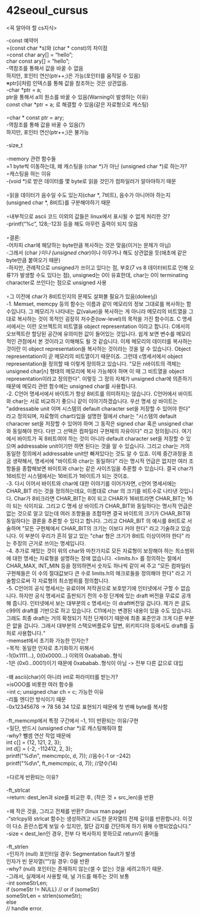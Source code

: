 # 42seoul_cursus

<꼭 알아야 할 cs지식>

-const 예약어\
=(const char *s)와 (char * const)의 차이점\
∘const char ary[] = “hello”;\
  char const ary[] = “hello”;\
 -역참조를 통해서 값을 바꿀 수 없음\
  하지만, 포인터 연산(ptr++;)은 가능(포인터를 움직일 수 있음)\
  ※ptr[i]처럼 인덱스를 통해 값을 참조하는 것은 상관없음.\
 -char *ptr = a;\
  ptr을 통해서 a의 원소를 바꿀 수 있음(Warning이 발생하는 이유)\
  const char *ptr = a; 로 해결할 수 있음(같은 자료형으로 캐스팅)\
\
∘char * const ptr = ary;\
-역참조를 통해 값을 바꿀 수 있음(?)\
 하지만, 포인터 연산(ptr++;)은 불가능\
\
-size_t\
\
-memory 관련 함수들\
=1 byte씩 이동하는데, 왜 캐스팅을 (char *)가 아닌 (unsigned char *)로 하는가?\
∘캐스팅을 하는 이유\
-(void *)로 받은 데이터를 몇 byte로 읽을 것인가 컴파일러가 알아야하기 때문\
\
∘읽을 데이터가 음수일 수도 있는지(char *, 7비트), 음수가 아니어야 하는지(unsigned char *, 8비트)를 구분해야하기 때문\
\
∘내부적으로 ascii 코드 이외의 값들은 linux에서 표시될 수 없게 처리한 것?\
-printf(“%c”, 128;-123) 등을 해도 아무런 출력이 되지 않음\
\
∘결론:\
-어차피 char에 해당하는 byte만큼 복사하는 것은 맞음(이거는 문제가 아님)\
-그래서 (char *)이나 (unsigned char*)이나 아무거나 해도 상관없을 듯(애초에 같은 byte만큼 붙여오기 때문)\
-하지만, 관례적으로 unsigned가 쓰이고 있다는 점, 부호(7 vs 8 데이터비트로 인해 오류?가 발생할 수도 있다는 점), unsigned는 0이 유효한데, char는 0이 terminating character로 쓰인다는 점으로 unsigned 사용\
\
∘그 이전에 char가 8비트인지의 문제도 살펴볼 필요가 있음(dolee님)\
-1. Memset, memcpy 등의 함수는 이름과 같이 메모리의 정보 그대로를 복사하는 함수입니다. 그 메모리가 나타내는 값(value)을 복사하는 게 아니라 메모리의 비트열을 그대로 복사하는 것이 목적인 굉장히 저수준(low-level)의 목적을 가진 함수이죠. C 명세서에서는 이런 오브젝트의 비트열을 object representation 이라고 합니다. C에서의 오브젝트란 할당된 공간에 유의미한 값이 들어있는 것입니다. 쉽게 보면 변수를 메모리적인 관점에서 본 것이라고 이해해도 될 것 같습니다. 이제 메모리의 데이터를 복사하는 것이란 이 object representation을 복사하는 것이라는 것을 알 수 있습니다. Object representation이 곧 메모리의 비트열이기 때문이죠. 그런데 c명세서에서 object representation을 정의할 때 이렇게 정의하고 있습니다. "모든 n바이트의 객체는 unsigned char[n] 형태의 메모리에 복사 가능헤야 하며 이 때 그 비트열을 object representation이라고 정의한다". 이렇듯 그 정의 자체가 unsigned char에 의존하기 때문에 메모리 관련 함수에는 unsigned char를 사용합니다.\
-2. C언어 명세서에서 바이트가 항상 8비트를 의미하지는 않습니다. C언어에서 바이트와 char는 서로 비교하기 좋으니 같이 이야기하겠습니다. 우선 명세 상 바이트는 "addressable unit 이며 시스템의 default character set을 저장할 수 있어야 한다" 라고 정의되며, 자료형의 char타입을 설명한 절에서 char는 "시스템의 default characrer set을 저장할 수 있어야 하며 그 동작은 signed char 혹은 unsigned char와 동일해야 한다. 다만 그 선택은 컴파일러 구현체의 자유이다" 라고 정의됩니다. 여기에서 바이트가 꼭 8비트여야 하는 것이 아니라 default character set을 저장할 수 있으며 addressable unit이기만 하면 된다는 것을 알 수 있습니다. 그리고 char는 거의 동일한 정의에서 addressable unit만 빠져있다는 것도 알 수 있죠. 이제 중간과정을 조금 생략해서, 명세서에 "바이트와 char는 동일하다" 라는 명시적 언급은 없지만 여러 조항들을 종합해보면 바이트와 char는 같은 사이즈임을 추론할 수 있습니다. 결국 char가 16비트인 시스템에서는 16비트가 1바이트가 되는 것이죠.\
-3. 다시 이어서 바이트와 char에 대한 이야기를 이어가자면, c언어 명세서에는 CHAR_BIT 라는 것을 정의하는데요, 이름대로 char 의 크기를 비트수로 나타낸 것입니다. Char가 8비크라면 CHAR_BIT는 8이 되고 CHAR가 16비트라면 CHAR_BIT는 16이 되는 식이지요. 그리고 C 명세 상 바이트가 CHAR_BIT와 동일하다는 명시적 언급은 없는 것으로 알고 있는데 여러 조항들을 조합하면 결국 바이트의 크기가 CHAR_BIT와 동일하다는 결론을 추론할 수 있다고 합니다. 그리고 CHAR_BIT 의 예시를 8비트로 서술하며 "모든 구현체에서 CHAR_BIT의 크기는 이보다 커야 한다" 라고 기술하고 있습니다. 이 부분이 우리가 흔히 알고 있는 "char 형은 크기가 8비트 이상이어야 한다" 라는 주장의 근거로 쓰이는 명세입니다.\
-4. 추가로 재밌는 것이 위의 char와 마찬가지로 모든 자료형이 보장해야 하는 최소범위에 대한 명세는 자료형을 설명하는 장에 없습니다. <limits.h> 를 정의하는 절에서 CHAR_MAX, INT_MIN 등을 정의하면서 숫자도 하나씩 같이 써 주고 "모든 컴파일러 구현체들은 이 수의 절대값보다 큰 수로 limits.h의 매크로들을 정의해야 한다" 라고 기술함으로써 각 자료형의 최소범위를 정의합니다.\
-5. C언어의 공식 명세서는 유료이며 저작권으로 보호받기에 인터넷에서 구할 수 없습니다. 하지만 공식 명세서로 출판되기 전의 수정 단계에 있는 draft 버전을 무료로 공개해 줍니다. 인터넷에서 보는 대부분의 c 명세서는 이 draft버전일 겁니다. 제가 쓴 글도 c99의 draft를 기반으로 하고 있습니다. C11에서는 변경된 내용이 있을 수도 있습니다. 그래도 최종 draft는 거의 확정되기 직전 단계이기 때문에 최종 표준안과 크게 다른 부분은 앖을 겁니다. 그래서 대부분의 스택오버플로우 답변, 위키피디아 등에서도 draft를 출처로 사용합니다.“\
-memset에서 초기화 가능한 인자는?\
∘목적: 동일한 인자로 초기화하기 위해서\
-1(0x1111...), 0(0x0000...) 이외의 0xababab..형식\
-1은 (0x0...0001)이기 때문에 0xababab..형식이 아님 -> 전부 다른 값으로 대입\
\
-왜 ascii(char)이 아니라 int로 파라미터를 받는가?\
=isOOO를 비롯한 여러 함수들\
∘int c; unsigned char ch = c; 가능한 이유\
-리틀 엔디안 방식이기 때문\
-0x12345678 -> 78 56 34 12로 표현되기 때문에 첫 번째 byte를 복사함\
\
-ft_memcmp에서 특정 구간에서 –1, 1이 반환되는 이유/구현\
∘일단, 반드시 (unsigned char *)로 캐스팅해줘야 함\
-why? 뺄셈 연산 작업 때문에\
int c[] = {12, 121, 2, 3};\
int d[] = {-2, -112412, 2, 3};\
printf("%d\n", memcmp(c, d, 7)); //음수(-1 or –242)\
printf("%d\n", ft_memcmp(c, d, 7)); //양수(14)\
\
∘다르게 반환되는 이유?\
\
-ft_strlcat\
∘return: dest_len과 size를 비교한 후, (작은 것 + src_len)을 반환\
\
∘왜 작은 것을, 그리고 전체를 반환? (linux man page)\
-“strlcpy와 strlcat 함수는 생성하려고 시도한 문자열의 전체 길이를 반환합니다. 이것이 다소 혼란스럽게 보일 수 있지만, 절단 감지를 간단하게 하기 위해 수행되었습니다.”\
-size < dest_len인 경우, 전부 다 복사하지 못하므로 return이 줄어듦 \
\
-ft_strlen\
∘인자가 (null) 포인터일 경우: Segmentation fault가 발생\
  인자가 빈 문자열(“”)일 경우: 0을 반환\
 -why? (null) 포인터는 존재하지 않는(셀 수 없는) 것을 세려고하기 때문.\
 -그래서, 실제에서 사용할 때, 널 가드를 해주는 것이 보통\
 -int someStrLen;\
  if (someStr != NULL)  // or if (someStr)\
  	someStrLen = strlen(someStr);\
  else\
    // handle error.
